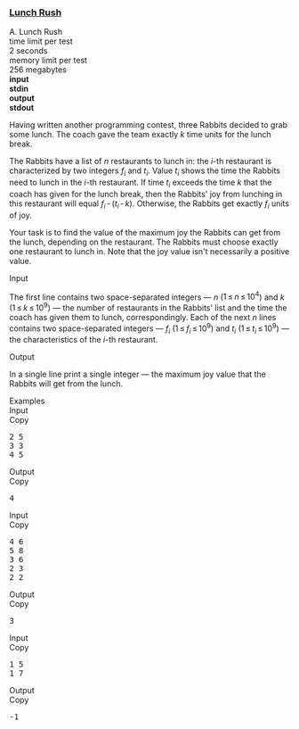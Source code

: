 <h3><a href="https://codeforces.com/contest/276/problem/A" target="_blank" rel="noopener noreferrer">Lunch Rush</a></h3>

<div class="header"><div class="title">A. Lunch Rush</div><div class="time-limit"><div class="property-title">time limit per test</div>2 seconds</div><div class="memory-limit"><div class="property-title">memory limit per test</div>256 megabytes</div><div class="input-file input-standard" style="font-weight: bold"><div class="property-title">input</div>stdin</div><div class="output-file output-standard" style="font-weight: bold"><div class="property-title">output</div>stdout</div></div><div><p>Having written another programming contest, three Rabbits decided to grab some lunch. The coach gave the team exactly <span class="tex-span"><i>k</i></span> time units for the lunch break.</p><p>The Rabbits have a list of <span class="tex-span"><i>n</i></span> restaurants to lunch in: the <span class="tex-span"><i>i</i></span>-th restaurant is characterized by two integers <span class="tex-span"><i>f</i><sub class="lower-index"><i>i</i></sub></span> and <span class="tex-span"><i>t</i><sub class="lower-index"><i>i</i></sub></span>. Value <span class="tex-span"><i>t</i><sub class="lower-index"><i>i</i></sub></span> shows the time the Rabbits need to lunch in the <span class="tex-span"><i>i</i></span>-th restaurant. If time <span class="tex-span"><i>t</i><sub class="lower-index"><i>i</i></sub></span> exceeds the time <span class="tex-span"><i>k</i></span> that the coach has given for the lunch break, then the Rabbits' joy from lunching in this restaurant will equal <span class="tex-span"><i>f</i><sub class="lower-index"><i>i</i></sub> - (<i>t</i><sub class="lower-index"><i>i</i></sub> - <i>k</i>)</span>. Otherwise, the Rabbits get exactly <span class="tex-span"><i>f</i><sub class="lower-index"><i>i</i></sub></span> units of joy.</p><p>Your task is to find the value of the maximum joy the Rabbits can get from the lunch, depending on the restaurant. The Rabbits must choose <span class="tex-font-style-bf">exactly</span> one restaurant to lunch in. Note that the joy value isn't necessarily a positive value. </p></div><div class="input-specification"><div class="section-title">Input</div><p>The first line contains two space-separated integers — <span class="tex-span"><i>n</i></span> (<span class="tex-span">1 ≤ <i>n</i> ≤ 10<sup class="upper-index">4</sup></span>) and <span class="tex-span"><i>k</i></span> (<span class="tex-span">1 ≤ <i>k</i> ≤ 10<sup class="upper-index">9</sup></span>) — the number of restaurants in the Rabbits' list and the time the coach has given them to lunch, correspondingly. Each of the next <span class="tex-span"><i>n</i></span> lines contains two space-separated integers — <span class="tex-span"><i>f</i><sub class="lower-index"><i>i</i></sub></span> (<span class="tex-span">1 ≤ <i>f</i><sub class="lower-index"><i>i</i></sub> ≤ 10<sup class="upper-index">9</sup></span>) and <span class="tex-span"><i>t</i><sub class="lower-index"><i>i</i></sub></span> (<span class="tex-span">1 ≤ <i>t</i><sub class="lower-index"><i>i</i></sub> ≤ 10<sup class="upper-index">9</sup></span>) — the characteristics of the <span class="tex-span"><i>i</i></span>-th restaurant.</p></div><div class="output-specification"><div class="section-title">Output</div><p>In a single line print a single integer — the maximum joy value that the Rabbits will get from the lunch. </p></div><div class="sample-tests"><div class="section-title">Examples</div><div class="sample-test"><div class="input"><div class="title">Input<div title="Copy" data-clipboard-target="#id002583839270277021" id="id006957356262214146" class="input-output-copier">Copy</div></div><pre id="id002583839270277021">2 5<br>3 3<br>4 5<br></pre></div><div class="output"><div class="title">Output<div title="Copy" data-clipboard-target="#id005928729064620832" id="id002604719882136106" class="input-output-copier">Copy</div></div><pre id="id005928729064620832">4<br></pre></div><div class="input"><div class="title">Input<div title="Copy" data-clipboard-target="#id009668058319515671" id="id005880398916329909" class="input-output-copier">Copy</div></div><pre id="id009668058319515671">4 6<br>5 8<br>3 6<br>2 3<br>2 2<br></pre></div><div class="output"><div class="title">Output<div title="Copy" data-clipboard-target="#id00526138532776581" id="id008022106724773582" class="input-output-copier">Copy</div></div><pre id="id00526138532776581">3<br></pre></div><div class="input"><div class="title">Input<div title="Copy" data-clipboard-target="#id009253512206766671" id="id0036974948602718116" class="input-output-copier">Copy</div></div><pre id="id009253512206766671">1 5<br>1 7<br></pre></div><div class="output"><div class="title">Output<div title="Copy" data-clipboard-target="#id0012967509937525978" id="id006868319289088569" class="input-output-copier">Copy</div></div><pre id="id0012967509937525978">-1<br></pre></div></div></div>